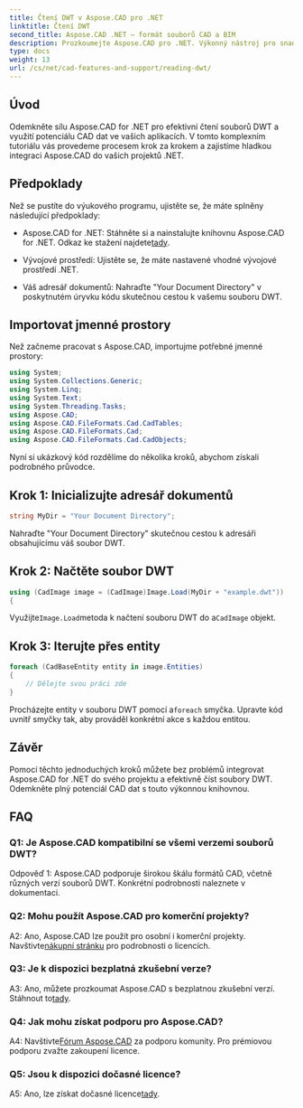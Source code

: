 ```yaml
---
title: Čtení DWT v Aspose.CAD pro .NET
linktitle: Čtení DWT
second_title: Aspose.CAD .NET – formát souborů CAD a BIM
description: Prozkoumejte Aspose.CAD pro .NET. Výkonný nástroj pro snadné čtení souborů DWT. Zlepšete integraci dat CAD pomocí našeho uživatelsky přívětivého výukového programu.
type: docs
weight: 13
url: /cs/net/cad-features-and-support/reading-dwt/
---
```

## Úvod

Odemkněte sílu Aspose.CAD for .NET pro efektivní čtení souborů DWT a využití potenciálu CAD dat ve vašich aplikacích. V tomto komplexním tutoriálu vás provedeme procesem krok za krokem a zajistíme hladkou integraci Aspose.CAD do vašich projektů .NET.

## Předpoklady

Než se pustíte do výukového programu, ujistěte se, že máte splněny následující předpoklady:

-  Aspose.CAD for .NET: Stáhněte si a nainstalujte knihovnu Aspose.CAD for .NET. Odkaz ke stažení najdete[tady](https://releases.aspose.com/cad/net/).

- Vývojové prostředí: Ujistěte se, že máte nastavené vhodné vývojové prostředí .NET.

- Váš adresář dokumentů: Nahraďte "Your Document Directory" v poskytnutém úryvku kódu skutečnou cestou k vašemu souboru DWT.

## Importovat jmenné prostory

Než začneme pracovat s Aspose.CAD, importujme potřebné jmenné prostory:

```csharp
using System;
using System.Collections.Generic;
using System.Linq;
using System.Text;
using System.Threading.Tasks;
using Aspose.CAD;
using Aspose.CAD.FileFormats.Cad.CadTables;
using Aspose.CAD.FileFormats.Cad;
using Aspose.CAD.FileFormats.Cad.CadObjects;
```

Nyní si ukázkový kód rozdělíme do několika kroků, abychom získali podrobného průvodce.

## Krok 1: Inicializujte adresář dokumentů

```csharp
string MyDir = "Your Document Directory";
```

Nahraďte "Your Document Directory" skutečnou cestou k adresáři obsahujícímu váš soubor DWT.

## Krok 2: Načtěte soubor DWT

```csharp
using (CadImage image = (CadImage)Image.Load(MyDir + "example.dwt"))
{
```

 Využijte`Image.Load`metoda k načtení souboru DWT do a`CadImage` objekt.

## Krok 3: Iterujte přes entity

```csharp
foreach (CadBaseEntity entity in image.Entities)
{
    // Dělejte svou práci zde
}
```

 Procházejte entity v souboru DWT pomocí a`foreach` smyčka. Upravte kód uvnitř smyčky tak, aby prováděl konkrétní akce s každou entitou.

## Závěr

Pomocí těchto jednoduchých kroků můžete bez problémů integrovat Aspose.CAD for .NET do svého projektu a efektivně číst soubory DWT. Odemkněte plný potenciál CAD dat s touto výkonnou knihovnou.

## FAQ

### Q1: Je Aspose.CAD kompatibilní se všemi verzemi souborů DWT?

Odpověď 1: Aspose.CAD podporuje širokou škálu formátů CAD, včetně různých verzí souborů DWT. Konkrétní podrobnosti naleznete v dokumentaci.

### Q2: Mohu použít Aspose.CAD pro komerční projekty?

 A2: Ano, Aspose.CAD lze použít pro osobní i komerční projekty. Navštivte[nákupní stránku](https://purchase.aspose.com/buy) pro podrobnosti o licencích.

### Q3: Je k dispozici bezplatná zkušební verze?

 A3: Ano, můžete prozkoumat Aspose.CAD s bezplatnou zkušební verzí. Stáhnout to[tady](https://releases.aspose.com/).

### Q4: Jak mohu získat podporu pro Aspose.CAD?

 A4: Navštivte[Fórum Aspose.CAD](https://forum.aspose.com/c/cad/19) za podporu komunity. Pro prémiovou podporu zvažte zakoupení licence.

### Q5: Jsou k dispozici dočasné licence?

 A5: Ano, lze získat dočasné licence[tady](https://purchase.aspose.com/temporary-license/).